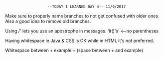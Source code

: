                        --TODAY I LEARNED DAY 4-- 11/9/2017

Make sure to properly name branches to not get confused with older ones.
Also a good idea to remove old branches.

Using /' lets you use an apostrophe in messages.
'it(\)'s' <--no parentheses

Having whitespace in Java & CSS is OK while in HTML it's not preferred.

Whitespace between + example + (space between + and example)
                    

